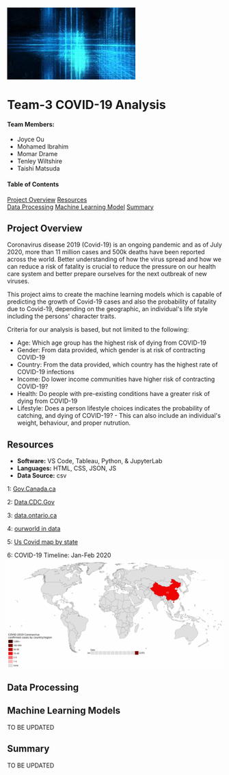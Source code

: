 ![header_pic](images\Header_Pic.jpeg)

# Team-3 COVID-19 Analysis 

#### Team Members:
* Joyce Ou
* Mohamed Ibrahim
* Momar Drame
* Tenley Wiltshire
* Taishi Matsuda

#### Table of Contents  

[Project Overview](#project-overview)
[Resources](#resources)  
[Data Processing](#Data-Processing)
[Machine Learning Model](#Machine-Learning-Models)
[Summary](#summary)  

## Project Overview
Coronavirus disease 2019 (Covid-19) is an ongoing pandemic and as of July 2020, more than 11 million cases and 500k deaths have been reported across the world.
Better understanding of how the virus spread and how we can reduce a risk of fatality is crucial to reduce the pressure on our health care system and better prepare ourselves for the next outbreak of new viruses.

This project aims to create the machine learning models which is capable of predicting the growth of Covid-19 cases and also the probability of fatality due to Covid-19, depending on the geographic, an individual's life style including the persons' character traits. 

Criteria for our analysis is based, but not limited to the following:
- Age: Which age group has the highest risk of dying from COVID-19
- Gender: From data provided, which gender is at risk of contracting COVID-19
- Country: From the data provided, which country has the highest rate of COVID-19 infections
- Income: Do lower income communities have higher risk of contracting COVID-19?
- Health: Do people with pre-existing conditions have a greater risk of dying from COVID-19
- Lifestyle: Does a person lifestyle choices indicates the probability of catching, and dying of COVID-19?
             - This can also include an individual's weight, behaviour, and proper nutrution.
         
## Resources
- **Software:** VS Code, Tableau, Python, & JupyterLab  
- **Languages:** HTML, CSS, JSON, JS 
- **Data Source:** csv

1: [Gov.Canada.ca](https://www.canada.ca/en/public-health/services/diseases/2019-novel-coronavirus-infection.html?&utm_campaign=gc-hc-sc-coronavirus2021-ao-2021-0005-9834796012&utm_medium=search&utm_source=google_grant-ads-107802327544&utm_content=text-en-434601690164&utm_term=%2Bcorona%20%2Bvirus)

2: [Data.CDC.Gov](https://data.cdc.gov/NCHS/Provisional-COVID-19-Death-Counts-by-Sex-Age-and-S/9bhg-hcku)

3: [data.ontario.ca](https://data.ontario.ca/dataset/confirmed-positive-cases-of-covid-19-in-ontario/resource/455fd63b-603d-4608-8216-7d8647f43350)

4: [ourworld in data](https://ourworldindata.org/coronavirus)

5: [Us Covid map by state](https://usafacts.org/visualizations/coronavirus-covid-19-spread-map/)

6: COVID-19 Timeline: Jan-Feb 2020
![](images\WorldMap.gif) 

## Data Processing

## Machine Learning Models
TO BE UPDATED

## Summary 
TO BE UPDATED

